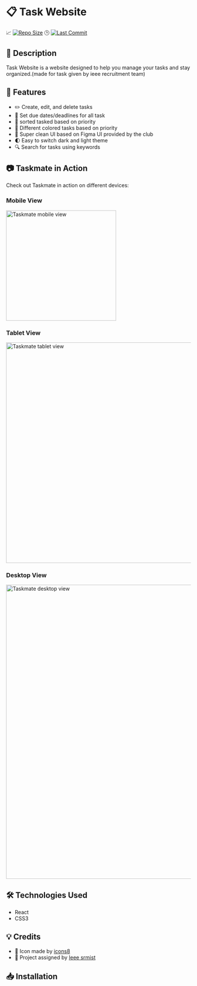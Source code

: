 # 📋 Task Website

📈 [![Repo Size](https://img.shields.io/badge/Repo%20Size-1.2MB-blue?style=flat-square)](https://github.com/pydeep9026/task-website)
🕒 [![Last Commit](https://img.shields.io/github/last-commit/pydeep9026/task-website?style=flat-square)](https://github.com/pydeep9026/task-website/commits/master)

## 📝 Description

Task Website is a website designed to help you manage your tasks and stay organized.(made for task given by ieee recruitment team)

## 🚀 Features

- ✏️ Create, edit, and delete tasks
- 📅 Set due dates/deadlines for all task
- 📂 sorted tasked based on priority
- 🌈 Different colored tasks based on priority
- 🎨 Super clean UI based on Figma UI provided by the club
- 🌓 Easy to switch dark and light theme
- 🔍 Search for tasks using keywords



## 📷 Taskmate in Action

Check out Taskmate in action on different devices:

### Mobile View

<img src="https://user-images.githubusercontent.com/91087103/225314202-5b024d8f-9d15-4a1c-8efb-1739afb47bf4.png" alt="Taskmate mobile view" width="300">

### Tablet View

<img src="https://user-images.githubusercontent.com/91087103/225313450-0150129a-aba2-46d4-a661-8b30848ce83c.png" alt="Taskmate tablet view" width="600">

### Desktop View

<img src="https://user-images.githubusercontent.com/91087103/225314542-ff0b8831-1344-48db-a0c3-1a8a970d049d.png" alt="Taskmate desktop view" width="800">


## 🛠️ Technologies Used
- React
- CSS3


## 💡 Credits

- 🎨 Icon made by [icons8](https://icons8.com/)
- 🙌 Project assigned by [Ieee srmist](https://www.ieeesrmist.in/)

## 📥 Installation



